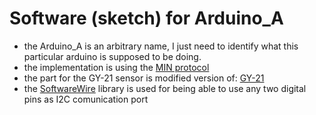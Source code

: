 # Software (sketch) for Arduino_A

* the Arduino_A is an arbitrary name, I just need to identify what this particular arduino is supposed to be doing.
* the implementation is using the [MIN protocol](https://github.com/min-protocol/min)
* the part for the GY-21 sensor is modified version of: [GY-21](https://github.com/JonasGMorsch/GY-21)
* the [SoftwareWire](https://github.com/Testato/SoftwareWire) library is used for being able to use any two digital pins as I2C comunication port

